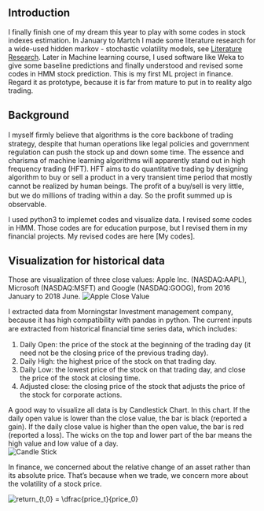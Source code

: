 ## Introduction
I finally finish one of my dream this year to play with some codes in stock indexes estimation. In January to Martch I made some literature research for a wide-used hidden markov - stochastic volatility models, see [Literature Research](https://github.com/XinyiLeo/Samples/blob/master/Xinyi%20Wu_433%20final%20report.pdf). Later in Machine learning course, I used software like Weka to give some baseline predictions and finally understood and revised some codes in HMM stock prediction. This is my first ML project in finance. Regard it as prototype, because it is far from mature to put in to reality algo trading. 

## Background
I myself ﬁrmly believe that algorithms is the core backbone of trading strategy, despite that human operations like legal policies and government regulation can push the stock up and down some time. The essence and charisma of machine learning algorithms will apparently stand out in high frequency trading (HFT). HFT aims to do quantitative trading by designing algorithm to buy or sell a product in a very transient time period that mostly cannot be realized by human beings. The proﬁt of a buy/sell is very little, but we do millions of trading within a day. So the proﬁt summed up is observable.

I used python3 to implemet codes and visualize data. I revised some codes in HMM. Those codes are for education purpose, but I revised them in my financial projects. My revised codes are here [My codes]. 

## Visualization for historical data
Those are visualization of three close values: Apple Inc. (NASDAQ:AAPL), Microsoft (NASDAQ:MSFT) and Google (NASDAQ:GOOG), from 2016 January to 2018 June. 
![Apple Close Value](https://github.com/XinyiLeo/StockHMM/blob/master/graphs/graph4.png)

I extracted data from Morningstar Investment management company, because it has high compatibility with pandas in python. The current inputs are extracted from historical ﬁnancial time series data, which includes: 
1. Daily Open: the price of the stock at the beginning of the trading day (it need not be the closing price of the previous trading day).
2. Daily High: the highest price of the stock on that trading day.
3. Daily Low: the lowest price of the stock on that trading day, and close the price of the stock at closing time.
4. Adjusted close: the closing price of the stock that adjusts the price of the stock for corporate actions.

A good way to visualize all data is by Candlestick Chart. In this chart. If the daily open value is lower than the close value, the bar is black (reported a gain). If the daily close value is higher than the open value, the bar is red (reported a loss). The wicks on the top and lower part of the bar means the high value and low value of a day.  
![Candle Stick](https://github.com/XinyiLeo/StockHMM/blob/master/graphs/graph3.png)

In finance, we concerned about the relative change of an asset rather than its absolute price. That’s because when we trade, we concern more about the volatility of a stock price.

<img src="https://latex.codecogs.com/gif.latex?return_{t,0}&space;=&space;\dfrac{price_t}{price_0}" title="return_{t,0} = \dfrac{price_t}{price_0}" />


















